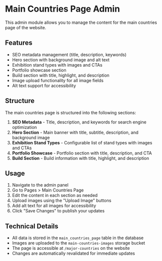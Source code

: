 # Main Countries Page Admin

This admin module allows you to manage the content for the main countries page of the website.

## Features

- SEO metadata management (title, description, keywords)
- Hero section with background image and alt text
- Exhibition stand types with images and CTAs
- Portfolio showcase section
- Build section with title, highlight, and description
- Image upload functionality for all image fields
- Alt text support for accessibility

## Structure

The main countries page is structured into the following sections:

1. **SEO Metadata** - Title, description, and keywords for search engine optimization
2. **Hero Section** - Main banner with title, subtitle, description, and background image
3. **Exhibition Stand Types** - Configurable list of stand types with images and CTAs
4. **Portfolio Showcase** - Portfolio section with title, description, and CTA
5. **Build Section** - Build information with title, highlight, and description

## Usage

1. Navigate to the admin panel
2. Go to Pages > Main Countries Page
3. Edit the content in each section as needed
4. Upload images using the "Upload Image" buttons
5. Add alt text for all images for accessibility
6. Click "Save Changes" to publish your updates

## Technical Details

- All data is stored in the `main_countries_page` table in the database
- Images are uploaded to the `main-countries-images` storage bucket
- The page is accessible at `/major-countries` on the website
- Changes are automatically revalidated for immediate updates